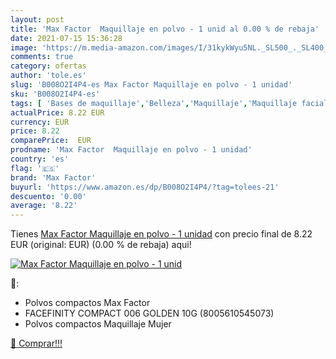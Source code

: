 ```yaml
---
layout: post
title: 'Max Factor  Maquillaje en polvo - 1 unid al 0.00 % de rebaja'
date: 2021-07-15 15:36:28
image: 'https://m.media-amazon.com/images/I/31kykWyu5NL._SL500_._SL400_.jpg'
comments: true
category: ofertas
author: 'tole.es'
slug: 'B008O2I4P4-es Max Factor Maquillaje en polvo - 1 unidad'
sku: 'B008O2I4P4-es'
tags: [ 'Bases de maquillaje','Belleza','Maquillaje','Maquillaje facial','factor','maquillaje','max','max factor', ]
actualPrice: 8.22 EUR
currency: EUR
price: 8.22
comparePrice:  EUR
prodname: 'Max Factor  Maquillaje en polvo - 1 unidad'
country: 'es'
flag: '🇪🇸'
brand: 'Max Factor'
buyurl: 'https://www.amazon.es/dp/B008O2I4P4/?tag=tolees-21'
descuento: '0.00'
average: '8.22'
---
```


Tienes [Max Factor  Maquillaje en polvo - 1 unidad](https://www.amazon.es/dp/B008O2I4P4/?tag=tolees-21) con precio final de  8.22 EUR (original:  EUR) (0.00 %  de rebaja) aqui!

[![Max Factor  Maquillaje en polvo - 1 unid](https://m.media-amazon.com/images/I/31kykWyu5NL._SL500_._SL400_.jpg)](https://www.amazon.es/dp/B008O2I4P4/?tag=tolees-21)

🔎:

- Polvos compactos Max Factor
- FACEFINITY COMPACT 006 GOLDEN 10G (8005610545073)
- Polvos compactos Maquillaje Mujer

[🛒 Comprar!!!](https://www.amazon.es/dp/B008O2I4P4/?tag=tolees-21)
